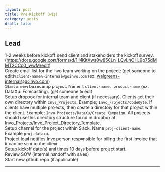 ```yaml
---
layout: post
title: Pre-Kickoff (wip)
category: posts
draft: false
---
```


## Lead

1-2 weeks before kickoff, send client and stakeholders the kickoff survey. (https://docs.google.com/forms/d/1Ii4KitXws0w85CLn_LQvLhOHL9p75dMMT2CCc0_iwwM/edit)  
Create email list for the invo team working on the project:  (get someone to edit)`%client-name%-internal@goinvo.com` (ex. walgreens-internal@goinvo.com)  
Start a new basecamp project. Name it `client-name: product-name` (ex. DataXu: Forecasting). (get someone to edit  
Setup dropbox for internal team and client (if necessary). Clients get their own directory within `Invo_Projects`. Example; `Invo_Projects/CodeRyte`. If clients have multiple projects, then create a directory for that project within the client. Example; `Invo_Projects/DataXu/Create_Campaign`. All projects should use this directory structure found in dropbox at Invo_Projects/Invo_Project_Directory_Template.  
Setup channel for the project within Slack. Name `proj-client-name`. Example `proj-dataxu`.  
Project lead notifies Invo person responsible for billing the first invoice that it can be sent to the client.  
Setup kickoff date(s) and times 10 days before project start.  
Review SOW (internal handoff with sales)  
Start new github repo (if applicable)

---
